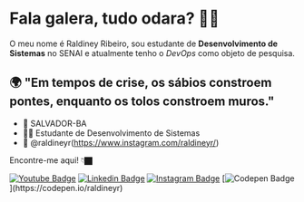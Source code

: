 # Fala galera, tudo odara? 👋🏿

O meu nome é Raldiney Ribeiro, sou estudante de **Desenvolvimento de Sistemas** no SENAI e atualmente tenho o *DevOps* como objeto de pesquisa.


## 🌍 "Em tempos de crise, os sábios constroem pontes, enquanto os tolos constroem muros." 

- 📍 SALVADOR-BA
- 🧔🏾 Estudante de Desenvolvimento de Sistemas
- 📲 @raldineyr(https://www.instagram.com/raldineyr/) 

Encontre-me aqui!  👇🏿

[![Youtube Badge](https://img.shields.io/badge/-Youtube-FF0000?style=flat-square&labelColor=FF0000&logo=youtube&logoColor=white&link=https://wwwhttps://www.youtube.com/channel/UCGyC17il1T2ZD0aaVb4vdbA/videos)](https://wwwhttps://www.youtube.com/channel/UCGyC17il1T2ZD0aaVb4vdbA/videos) [![Linkedin Badge](https://img.shields.io/badge/-LinkedIn-blue?style=flat-square&logo=Linkedin&logoColor=white&link=https://www.linkedin.com/in/raldineyr/)](https://www.linkedin.com/in/raldineyr/) [![Instagram Badge](https://img.shields.io/badge/-Instagram-green?style=flat-square&logo=Instagram&logoColor=white&link=https://www.instagram.com/raldineyr/)](https://www.instagram.com/raldineyr/) [![Codepen Badge](https://img.shields.io/badge/-Codepen-black?style=flat-square&logo=Codepen&logoColor=white&link=[https://codepen.io/raldineyr](https://codepen.io/raldineyr))](https://codepen.io/raldineyr)











